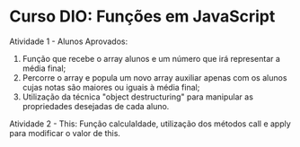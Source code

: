 # Curso DIO: Funções em JavaScript

Atividade 1 - Alunos Aprovados:
1. Função que recebe o array alunos e um número que irá representar a média final;
2. Percorre o array e popula um novo array auxiliar apenas com os alunos cujas notas são maiores ou iguais à média final;
3. Utilização da técnica "object destructuring" para manipular as propriedades desejadas de cada aluno.

Atividade 2 - This:
Função calculaIdade, utilização dos métodos call e apply para modificar o valor de this.
